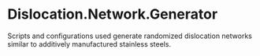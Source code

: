 # Dislocation.Network.Generator
Scripts and configurations used generate randomized dislocation networks similar to additively manufactured stainless steels.
